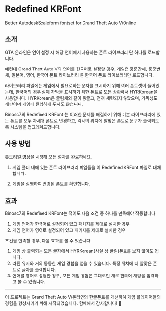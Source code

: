 # Redefined KRFont
Better AutodeskScaleform fontset for Grand Theft Auto V/Online

## 소개
GTA 온라인은 언어 설정 시 해당 언어에서 사용하는 폰트 라이브러리 단 하나를 로드합니다.

예컨대 Grand Theft Auto V의 언어를 한국어로 설정할 경우, 게임은 중문간체, 중문번체, 일본어, 영어, 한국어 폰트 라이브러리 중 한국어 폰트 라이브러리만 로드합니다. 

라이브러리 파일에는 게임에서 필요로하는 문자를 표시하기 위해 여러 폰트셋이 들어있는데, 한국어의 경우 실제 자막을 표시하기 위한 폰트로 모든 상황에서 HYRKorean을 사용합니다. HYRKorean은 굴림체와 같이 둥글고, 전혀 세련되지 않았으며, 가독성도 개판이며 게임에 몰입하게 두지도 않습니다. 

Binosc7의 Redefined KRFont 는 이러한 문제를 해결하기 위해 기본 라이브러리에 있는 폰트를 모두 차세대 폰트로 변경하고, 각각의 위치에 알맞은 폰트로 문구가 출력되도록 시스템을 업그레이드합니다.

## 사용 방법
[튜토리얼 영상](https://www.youtube.com/watch?v=UZBwpGxcqEk)을 시청해 모든 절차를  완료하세요. 

1. 게임 폴더 내에 있는 폰트 라이브러리 파일들을 이 Redefined KRFont 파일로 대체합니다.

2. 게임을 실행하여 변경된 폰트를 확인합니다.

## 효과
Binosc7의 Redefined KRFont는 적어도 다음 조건 중 하나를 만족해야 작동합니다
1. 게임 언어가 한국어로 설정되어 있고 패키지를 제대로 설치한 경우
2. 게임 언어가 영어로 설정되어 있고 패키지를 제대로 설치한 경우

조건을 만족할 경우, 다음 효과를 볼 수 있습니다.
1. 게임 상 출력되는 모든 글자에서 HYRKorean(사실 상 굴림)폰트를 보지 않아도 됩니다.
2. 라틴 유저와 거의 동등한 게임 경험을 얻을 수 있습니다. 특정 위치에 더 알맞은 폰트로 글자를 출력합니다.
3. 언어를 영어로 설정한 경우, 모든 게임 경험은 그대로인 채로 한국어 채팅을 입력하고 볼 수 있습니다.

---

이 프로젝트는 Grand Theft Auto V/온라인의 한글폰트를 개선하여 게임 플레이어들의 경험을 향상시키기 위해 시작되었습니다. 함께해서 감사합니다! 🚀
